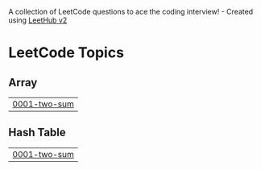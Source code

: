 A collection of LeetCode questions to ace the coding interview! - Created using [LeetHub v2](https://github.com/arunbhardwaj/LeetHub-2.0)
<!---LeetCode Topics Start-->
# LeetCode Topics
## Array
|  |
| ------- |
| [0001-two-sum](https://github.com/MayurThorat0318/Leetcode_solved/tree/master/0001-two-sum) |
## Hash Table
|  |
| ------- |
| [0001-two-sum](https://github.com/MayurThorat0318/Leetcode_solved/tree/master/0001-two-sum) |
<!---LeetCode Topics End-->